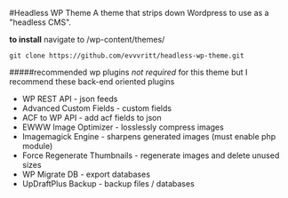 #Headless WP Theme
A theme that strips down Wordpress to use as a "headless CMS".

**to install**
navigate to /wp-content/themes/
```
git clone https://github.com/evvvritt/headless-wp-theme.git
```

#####recommended wp plugins
*not required* for this theme but I recommend these back-end oriented plugins
* WP REST API - json feeds
* Advanced Custom Fields - custom fields
* ACF to WP API - add acf fields to json
* EWWW Image Optimizer - losslessly compress images
* Imagemagick Engine - sharpens generated images (must enable php module)
* Force Regenerate Thumbnails - regenerate images and delete unused sizes
* WP Migrate DB - export databases
* UpDraftPlus Backup - backup files / databases
